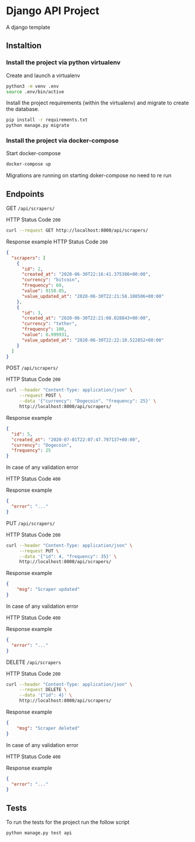 # Django API Project
A django template

## Instaltion

### Install the project via python virtualenv

Create and launch a virtualenv
```sh
python3 -m venv .env
source .env/bin/active
```

Install the project requirements (within the virtualenv) and migrate to create the database.

```sh
pip install -r requirements.txt
python manage.py migrate
```

### Install the project via docker-compose

Start docker-compose

```sh
docker-compose up
```

Migrations are running on starting doker-compose no need to re run


## Endpoints

GET `/api/scrapers/`

HTTP Status Code `200`
```sh
curl --request GET http://localhost:8000/api/scrapers/
```
Response example
HTTP Status Code `200`
```json
{
  "scrapers": [
    {
      "id": 2,
      "created_at": "2020-06-30T22:16:41.375386+00:00",
      "currency": "bitcoin",
      "frequency": 60,
      "value": 9150.05,
      "value_updated_at": "2020-06-30T22:21:58.108506+00:00"
    },
    {
      "id": 3,
      "created_at": "2020-06-30T22:21:08.028843+00:00",
      "currency": "tether",
      "frequency": 100,
      "value": 0.999931,
      "value_updated_at": "2020-06-30T22:22:10.522852+00:00"
    }
  ]
}
```

POST `/api/scrapers/`

HTTP Status Code `200`
```sh
curl --header "Content-Type: application/json" \
     --request POST \
     --data '{"currency": "Dogecoin", "frequency": 25}' \
     http://localhost:8000/api/scrapers/
```

Response example
```json
{
  "id": 5,
  "created_at": "2020-07-01T22:07:47.797137+00:00",
  "currency": "Dogecoin",
  "frequency": 25
}
```

In case of any validation error

HTTP Status Code `400`

Response example
```json
{
  "error": "..."
}
```

PUT `/api/scrapers/`

HTTP Status Code `200`
```sh
curl --header "Content-Type: application/json" \
     --request PUT \
     --data '{"id": 4, "frequency": 35}' \
     http://localhost:8000/api/scrapers/
```

Response example
```json
{
    "msg": "Scraper updated"
}
```

In case of any validation error

HTTP Status Code `400`

Response example
```json
{
  "error": "..."
}
```

DELETE `/api/scrapers`

HTTP Status Code `200`
```sh
curl --header "Content-Type: application/json" \
     --request DELETE \
     --data '{"id": 4}' \
     http://localhost:8000/api/scrapers/
```

Response example
```json
{
    "msg": "Scraper deleted"
}
```

In case of any validation error

HTTP Status Code `400`

Response example
```json
{
  "error": "..."
}
```

## Tests
To run the tests for the project run the follow script
```sh
python manage.py test api
```

